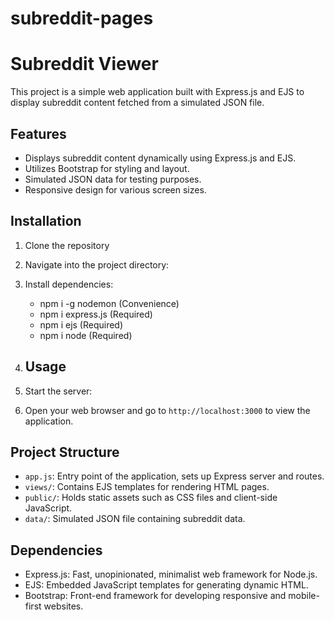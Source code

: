 # subreddit-pages

# Subreddit Viewer

This project is a simple web application built with Express.js and EJS to display subreddit content fetched from a simulated JSON file.

## Features

- Displays subreddit content dynamically using Express.js and EJS.
- Utilizes Bootstrap for styling and layout.
- Simulated JSON data for testing purposes.
- Responsive design for various screen sizes.

## Installation

1. Clone the repository

2. Navigate into the project directory:

3. Install dependencies:
     - npm i -g nodemon (Convenience)
     - npm i express.js (Required)
     - npm i ejs (Required)
     - npm i node (Required)

5. ## Usage

1. Start the server:

2. Open your web browser and go to `http://localhost:3000` to view the application.

## Project Structure

- `app.js`: Entry point of the application, sets up Express server and routes.
- `views/`: Contains EJS templates for rendering HTML pages.
- `public/`: Holds static assets such as CSS files and client-side JavaScript.
- `data/`: Simulated JSON file containing subreddit data.

## Dependencies

- Express.js: Fast, unopinionated, minimalist web framework for Node.js.
- EJS: Embedded JavaScript templates for generating dynamic HTML.
- Bootstrap: Front-end framework for developing responsive and mobile-first websites.
  
   

